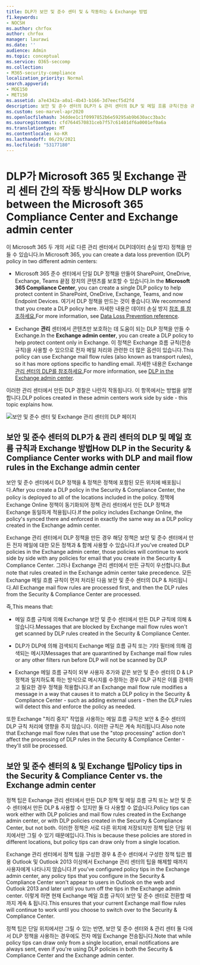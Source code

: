```yaml
---
title: DLP가 보안 및 준수 센터 및 & 작동하는 & Exchange 방법
f1.keywords:
- NOCSH
ms.author: chrfox
author: chrfox
manager: laurawi
ms.date: ''
audience: Admin
ms.topic: conceptual
ms.service: O365-seccomp
ms.collection:
- M365-security-compliance
localization_priority: Normal
search.appverid:
- MOE150
- MET150
ms.assetid: a7e4342a-a0a1-4b43-b166-3d7eecf5d2fd
description: 보안 및 준수 센터의 DLP가 & 관리 센터의 DLP 및 메일 흐름 규칙(전송 규칙)에서 작동하는 Exchange 알아보습니다.
ms.custom: seo-marvel-apr2020
ms.openlocfilehash: 34ddee1c1f0997852b6e59295ab9b630acc3ba3c
ms.sourcegitcommit: cfd7644570831ceb7f57c61401df6a0001ef0a6a
ms.translationtype: MT
ms.contentlocale: ko-KR
ms.lasthandoff: 06/29/2021
ms.locfileid: "53177180"
---
```

# <a name="how-dlp-works-between-the-microsoft-365-compliance-center-and-exchange-admin-center"></a><span data-ttu-id="f8ffc-103">DLP가 Microsoft 365 및 Exchange 관리 센터 간의 작동 방식</span><span class="sxs-lookup"><span data-stu-id="f8ffc-103">How DLP works between the Microsoft 365 Compliance Center and Exchange admin center</span></span>

<span data-ttu-id="f8ffc-104">이 Microsoft 365 두 개의 서로 다른 관리 센터에서 DLP(데이터 손실 방지) 정책을 만들 수 있습니다.</span><span class="sxs-lookup"><span data-stu-id="f8ffc-104">In Microsoft 365, you can create a data loss prevention (DLP) policy in two different admin centers:</span></span>
  
- <span data-ttu-id="f8ffc-105">Microsoft 365 준수 센터에서 단일 DLP 정책을 만들어 SharePoint, OneDrive, Exchange, Teams 끝점 장치의 콘텐츠를 보호할 수 있습니다.</span><span class="sxs-lookup"><span data-stu-id="f8ffc-105">In the **Microsoft 365 Compliance Center**, you can create a single DLP policy to help protect content in SharePoint, OneDrive, Exchange, Teams, and now Endpoint Devices.</span></span> <span data-ttu-id="f8ffc-106">여기서 DLP 정책을 만드는 것이 좋습니다.</span><span class="sxs-lookup"><span data-stu-id="f8ffc-106">We recommend that you create a DLP policy here.</span></span> <span data-ttu-id="f8ffc-107">자세한 내용은 데이터 손실 방지 [참조 를 참조하세요.](data-loss-prevention-policies.md)</span><span class="sxs-lookup"><span data-stu-id="f8ffc-107">For more information, see [Data Loss Prevention reference](data-loss-prevention-policies.md).</span></span>
    
- <span data-ttu-id="f8ffc-108">Exchange **관리** 센터에서 콘텐츠만 보호하는 데 도움이 되는 DLP 정책을 만들 수 Exchange.</span><span class="sxs-lookup"><span data-stu-id="f8ffc-108">In the **Exchange admin center**, you can create a DLP policy to help protect content only in Exchange.</span></span> <span data-ttu-id="f8ffc-109">이 정책은 Exchange 흐름 규칙(전송 규칙)을 사용할 수 있으므로 전자 메일 처리와 관련한 더 많은 옵션이 있습니다.</span><span class="sxs-lookup"><span data-stu-id="f8ffc-109">This policy can use Exchange mail flow rules (also known as transport rules), so it has more options specific to handling email.</span></span> <span data-ttu-id="f8ffc-110">자세한 내용은 Exchange [관리 센터의 DLP를 참조하세요.](/exchange/security-and-compliance/data-loss-prevention/data-loss-prevention)</span><span class="sxs-lookup"><span data-stu-id="f8ffc-110">For more information, see [DLP in the Exchange admin center](/exchange/security-and-compliance/data-loss-prevention/data-loss-prevention).</span></span>
    
<span data-ttu-id="f8ffc-111">이러한 관리 센터에서 만든 DLP 경찰은 나란히 작동됩니다. 이 항목에서는 방법을 설명합니다.</span><span class="sxs-lookup"><span data-stu-id="f8ffc-111">DLP polices created in these admin centers work side by side - this topic explains how.</span></span>
  
![보안 및 준수 센터 및 Exchange 관리 센터의 DLP 페이지](../media/d3eaa7e7-3b16-457b-bd9c-26707f7b584f.png)
  
## <a name="how-dlp-in-the-security--compliance-center-works-with-dlp-and-mail-flow-rules-in-the-exchange-admin-center"></a><span data-ttu-id="f8ffc-113">보안 및 준수 센터의 DLP가 & 관리 센터의 DLP 및 메일 흐름 규칙과 Exchange 방법</span><span class="sxs-lookup"><span data-stu-id="f8ffc-113">How DLP in the Security & Compliance Center works with DLP and mail flow rules in the Exchange admin center</span></span>

<span data-ttu-id="f8ffc-114">보안 및 준수 센터에서 DLP 정책을 & 정책은 정책에 포함된 모든 위치에 배포됩니다.</span><span class="sxs-lookup"><span data-stu-id="f8ffc-114">After you create a DLP policy in the Security & Compliance Center, the policy is deployed to all of the locations included in the policy.</span></span> <span data-ttu-id="f8ffc-115">정책에 Exchange Online 정책이 동기화되어 정책 관리 센터에서 만든 DLP 정책과 Exchange 동일하게 적용됩니다.</span><span class="sxs-lookup"><span data-stu-id="f8ffc-115">If the policy includes Exchange Online, the policy's synced there and enforced in exactly the same way as a DLP policy created in the Exchange admin center.</span></span> 
  
<span data-ttu-id="f8ffc-116">Exchange 관리 센터에서 DLP 정책을 만든 경우 해당 정책은 보안 및 준수 센터에서 만든 전자 메일에 대한 모든 정책과 & 함께 사용할 수 있습니다.</span><span class="sxs-lookup"><span data-stu-id="f8ffc-116">If you've created DLP policies in the Exchange admin center, those policies will continue to work side by side with any policies for email that you create in the Security & Compliance Center.</span></span> <span data-ttu-id="f8ffc-117">그러나 Exchange 관리 센터에서 만든 규칙이 우선합니다.</span><span class="sxs-lookup"><span data-stu-id="f8ffc-117">But note that rules created in the Exchange admin center take precedence.</span></span> <span data-ttu-id="f8ffc-118">모든 Exchange 메일 흐름 규칙이 먼저 처리된 다음 보안 및 준수 센터의 DLP & 처리됩니다.</span><span class="sxs-lookup"><span data-stu-id="f8ffc-118">All Exchange mail flow rules are processed first, and then the DLP rules from the Security & Compliance Center are processed.</span></span>
  
<span data-ttu-id="f8ffc-119">즉,</span><span class="sxs-lookup"><span data-stu-id="f8ffc-119">This means that:</span></span>
  
- <span data-ttu-id="f8ffc-120">메일 흐름 규칙에 의해 Exchange 보안 및 준수 센터에서 만든 DLP 규칙에 의해 & 않습니다.</span><span class="sxs-lookup"><span data-stu-id="f8ffc-120">Messages that are blocked by Exchange mail flow rules won't get scanned by DLP rules created in the Security & Compliance Center.</span></span>

- <span data-ttu-id="f8ffc-121">DLP가 DLP에 의해 검색되지 Exchange 메일 흐름 규칙 또는 기타 필터에 의해 검색되는 메시지</span><span class="sxs-lookup"><span data-stu-id="f8ffc-121">Messages that are quarantined by Exchange mail flow rules or any other filters run before DLP will not be scanned by DLP</span></span>
    
- <span data-ttu-id="f8ffc-122">Exchange 메일 흐름 규칙이 외부 사용자 추가와 같은 보안 및 준수 센터의 D & LP 정책과 일치하도록 하는 방식으로 메시지를 수정하는 경우 DLP 규칙은 이를 검색하고 필요한 경우 정책을 적용합니다.</span><span class="sxs-lookup"><span data-stu-id="f8ffc-122">If an Exchange mail flow rule modifies a message in a way that causes it to match a DLP policy in the Security & Compliance Center - such as adding external users - then the DLP rules will detect this and enforce the policy as needed.</span></span>
    
<span data-ttu-id="f8ffc-123">또한 Exchange "처리 중지" 작업을 사용하는 메일 흐름 규칙은 보안 & 준수 센터의 DLP 규칙 처리에 영향을 주지 않습니다. 이러한 규칙은 계속 처리됩니다.</span><span class="sxs-lookup"><span data-stu-id="f8ffc-123">Also note that Exchange mail flow rules that use the "stop processing" action don't affect the processing of DLP rules in the Security & Compliance Center - they'll still be processed.</span></span>
  
## <a name="policy-tips-in-the-security--compliance-center-vs-the-exchange-admin-center"></a><span data-ttu-id="f8ffc-124">보안 및 준수 센터의 & 및 Exchange 팁</span><span class="sxs-lookup"><span data-stu-id="f8ffc-124">Policy tips in the Security & Compliance Center vs. the Exchange admin center</span></span>

<span data-ttu-id="f8ffc-125">정책 팁은 Exchange 관리 센터에서 만든 DLP 정책 및 메일 흐름 규칙 또는 보안 및 준수 센터에서 만든 DLP & 사용할 수 있지만 둘 다 사용할 수 없습니다.</span><span class="sxs-lookup"><span data-stu-id="f8ffc-125">Policy tips can work either with DLP policies and mail flow rules created in the Exchange admin center, or with DLP policies created in the Security & Compliance Center, but not both.</span></span> <span data-ttu-id="f8ffc-126">이러한 정책은 서로 다른 위치에 저장되지만 정책 팁은 단일 위치에서만 그릴 수 있기 때문에입니다.</span><span class="sxs-lookup"><span data-stu-id="f8ffc-126">This is because these policies are stored in different locations, but policy tips can draw only from a single location.</span></span>
  
<span data-ttu-id="f8ffc-127">Exchange 관리 센터에서 정책 팁을 구성한 경우 & 준수 센터에서 구성한 정책 팁은 웹용 Outlook 및 Outlook 2013 이상에서 Exchange 관리 센터의 팁을 해제할 때까지 사용자에게 나타나지 않습니다.</span><span class="sxs-lookup"><span data-stu-id="f8ffc-127">If you've configured policy tips in the Exchange admin center, any policy tips that you configure in the Security & Compliance Center won't appear to users in Outlook on the web and Outlook 2013 and later until you turn off the tips in the Exchange admin center.</span></span> <span data-ttu-id="f8ffc-128">이렇게 하면 현재 Exchange 메일 흐름 규칙이 보안 및 준수 센터로 전환할 때까지 계속 & 됩니다.</span><span class="sxs-lookup"><span data-stu-id="f8ffc-128">This ensures that your current Exchange mail flow rules will continue to work until you choose to switch over to the Security & Compliance Center.</span></span>
  
<span data-ttu-id="f8ffc-129">정책 팁은 단일 위치에서만 그릴 수 있는 반면, 보안 및 준수 센터와 & 관리 센터 둘 다에서 DLP 정책을 사용하는 경우에도 전자 메일 Exchange 전송됩니다.</span><span class="sxs-lookup"><span data-stu-id="f8ffc-129">Note that while policy tips can draw only from a single location, email notifications are always sent, even if you're using DLP policies in both the Security & Compliance Center and the Exchange admin center.</span></span>
